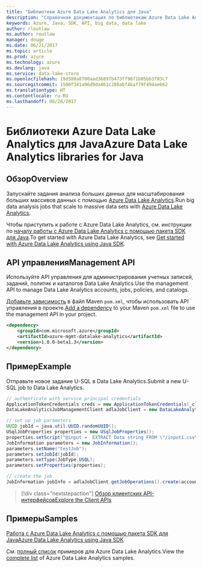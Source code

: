 ```yaml
---
title: "Библиотеки Azure Data Lake Analytics для Java"
description: "Справочная документация по библиотекам Azure Data Lake Analytics для Java"
keywords: Azure, Java, SDK, API, big data, data lake
author: rloutlaw
ms.author: routlaw
manager: douge
ms.date: 06/21/2017
ms.topic: article
ms.prod: azure
ms.technology: azure
ms.devlang: java
ms.service: data-lake-store
ms.openlocfilehash: 19d580a8700aad36897b473ff96f1b05bb3f83c7
ms.sourcegitcommit: 1500f341a96d9da461c288abf4baf79f494ae662
ms.translationtype: HT
ms.contentlocale: ru-RU
ms.lasthandoff: 08/28/2017
---
```

# <a name="azure-data-lake-analytics-libraries-for-java"></a><span data-ttu-id="c5d27-104">Библиотеки Azure Data Lake Analytics для Java</span><span class="sxs-lookup"><span data-stu-id="c5d27-104">Azure Data Lake Analytics libraries for Java</span></span>

## <a name="overview"></a><span data-ttu-id="c5d27-105">Обзор</span><span class="sxs-lookup"><span data-stu-id="c5d27-105">Overview</span></span>

<span data-ttu-id="c5d27-106">Запускайте задания анализа больших данных для масштабирования больших массивов данных с помощью [Azure Data Lake Analytics](/azure/data-lake-analytics/data-lake-analytics-overview).</span><span class="sxs-lookup"><span data-stu-id="c5d27-106">Run big data analysis jobs that scale to massive data sets with [Azure Data Lake Analytics](/azure/data-lake-analytics/data-lake-analytics-overview).</span></span>

<span data-ttu-id="c5d27-107">Чтобы приступить к работе с Azure Data Lake Analytics, см. инструкции по [началу работы с Azure Data Lake Analytics с помощью пакета SDK для Java](/azure/data-lake-analytics/data-lake-analytics-get-started-java-sdk).</span><span class="sxs-lookup"><span data-stu-id="c5d27-107">To get started with Azure Data Lake Analytics, see [Get started with Azure Data Lake Analytics using Java SDK](/azure/data-lake-analytics/data-lake-analytics-get-started-java-sdk).</span></span>

## <a name="management-api"></a><span data-ttu-id="c5d27-108">API управления</span><span class="sxs-lookup"><span data-stu-id="c5d27-108">Management API</span></span>

<span data-ttu-id="c5d27-109">Используйте API управления для администрирования учетных записей, заданий, политик и каталогов Data Lake Analytics.</span><span class="sxs-lookup"><span data-stu-id="c5d27-109">Use the management API to manage Data Lake Analytics accounts, jobs, policies, and catalogs.</span></span>

<span data-ttu-id="c5d27-110">[Добавьте зависимость](https://maven.apache.org/guides/getting-started/index.html#How_do_I_use_external_dependencies) в файл Maven `pom.xml`, чтобы использовать API управления в проекте.</span><span class="sxs-lookup"><span data-stu-id="c5d27-110">[Add a dependency](https://maven.apache.org/guides/getting-started/index.html#How_do_I_use_external_dependencies) to your Maven `pom.xml` file to use the management API in your project.</span></span>


```XML
<dependency>
    <groupId>com.microsoft.azure</groupId>
    <artifactId>azure-mgmt-datalake-analytics</artifactId>
    <version>1.0.0-beta1.3</version>
</dependency>
```

## <a name="example"></a><span data-ttu-id="c5d27-111">Пример</span><span class="sxs-lookup"><span data-stu-id="c5d27-111">Example</span></span>

<span data-ttu-id="c5d27-112">Отправьте новое задание U-SQL в Data Lake Analytics.</span><span class="sxs-lookup"><span data-stu-id="c5d27-112">Submit a new U-SQL job to Data Lake Analytics.</span></span>

```java
// authenticate with service principal credentials
ApplicationTokenCredentials creds = new ApplicationTokenCredentials(_clientId, _tenantId, _clientSecret, null);
DataLakeAnalyticsJobManagementClient adlaJobClient = new DataLakeAnalyticsJobManagementClientImpl(creds);

// set up job parameters
UUID jobId = java.util.UUID.randomUUID();
USqlJobProperties properties = new USqlJobProperties();
properties.setScript("@input =  EXTRACT Data string FROM \"/input1.csv\" USING Extractors.Csv(); OUTPUT @input TO @\"/output1.csv\" USING Outputters.Csv();");
JobInformation parameters = new JobInformation();
parameters.setName("testJob");
parameters.setJobId(jobId);
parameters.setType(JobType.USQL);
parameters.setProperties(properties);

// create the job
JobInformation jobInfo = adlaJobClient.getJobOperations().create(accountName, jobId, parameters).getBody();

```

> [!div class="nextstepaction"]
> [<span data-ttu-id="c5d27-113">Обзор клиентских API-интерфейсов</span><span class="sxs-lookup"><span data-stu-id="c5d27-113">Explore the Client APIs</span></span>](/java/api/overview/azure/datalakeanalytics/managementapi)

## <a name="samples"></a><span data-ttu-id="c5d27-114">Примеры</span><span class="sxs-lookup"><span data-stu-id="c5d27-114">Samples</span></span>

<span data-ttu-id="c5d27-115">[Работа с Azure Data Lake Analytics с помощью пакета SDK для Java][1]</span><span class="sxs-lookup"><span data-stu-id="c5d27-115">[Azure Data Lake Analytics using Java SDK][1]</span></span> 

[1]: https://docs.microsoft.com/en-us/azure/data-lake-analytics/data-lake-analytics-get-started-java-sdk

<span data-ttu-id="c5d27-116">См. [полный список](https://azure.microsoft.com/resources/samples/?platform=java&term=analytics) примеров для Azure Data Lake Analytics.</span><span class="sxs-lookup"><span data-stu-id="c5d27-116">View the [complete list](https://azure.microsoft.com/resources/samples/?platform=java&term=analytics) of Azure Data Lake Analytics samples.</span></span>
